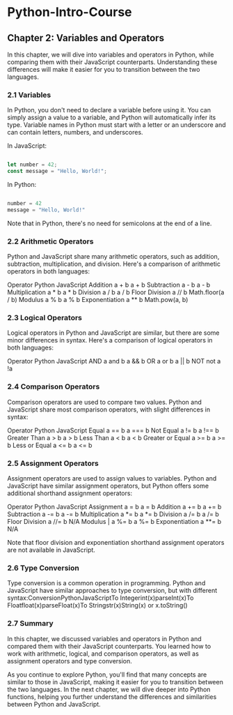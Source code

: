 # Python-Intro-Course



## Chapter 2: Variables and Operators

In this chapter, we will dive into variables and operators in Python, while comparing them with their JavaScript counterparts. Understanding these differences will make it easier for you to transition between the two languages.

### 2.1 Variables

In Python, you don't need to declare a variable before using it. You can simply assign a value to a variable, and Python will automatically infer its type. Variable names in Python must start with a letter or an underscore and can contain letters, numbers, and underscores.

In JavaScript:

```javascript

let number = 42;
const message = "Hello, World!";
```



In Python:

```python

number = 42
message = "Hello, World!"
```



Note that in Python, there's no need for semicolons at the end of a line.

### 2.2 Arithmetic Operators

Python and JavaScript share many arithmetic operators, such as addition, subtraction, multiplication, and division. Here's a comparison of arithmetic operators in both languages:

Operator	Python	JavaScript
Addition	a + b	a + b
Subtraction	a - b	a - b
Multiplication	a * b	a * b
Division	a / b	a / b
Floor Division	a // b	Math.floor(a / b)
Modulus	a % b	a % b
Exponentiation	a ** b	Math.pow(a, b)

### 2.3 Logical Operators

Logical operators in Python and JavaScript are similar, but there are some minor differences in syntax. Here's a comparison of logical operators in both languages:

Operator	Python	JavaScript
AND	a and b	a && b
OR	a or b	a || b
NOT	not a	!a

### 2.4 Comparison Operators

Comparison operators are used to compare two values. Python and JavaScript share most comparison operators, with slight differences in syntax:

Operator	Python	JavaScript
Equal	a == b	a === b
Not Equal	a != b	a !== b
Greater Than	a > b	a > b
Less Than	a < b	a < b
Greater or Equal	a >= b	a >= b
Less or Equal	a <= b	a <= b

### 2.5 Assignment Operators

Assignment operators are used to assign values to variables. Python and JavaScript have similar assignment operators, but Python offers some additional shorthand assignment operators:

Operator	Python	JavaScript
Assignment	a = b	a = b
Addition	a += b	a += b
Subtraction	a -= b	a -= b
Multiplication	a *= b	a *= b
Division	a /= b	a /= b
Floor Division	a //= b	N/A
Modulus | a %= b  a %= b 
Exponentiation a **= b  N/A 

Note that floor division and exponentiation shorthand assignment operators are not available in JavaScript.

### 2.6 Type Conversion

Type conversion is a common operation in programming. Python and JavaScript have similar approaches to type conversion, but with different syntax:ConversionPythonJavaScriptTo Integerint(x)parseInt(x)To Floatfloat(x)parseFloat(x)To Stringstr(x)String(x) or x.toString()

### 2.7 Summary

In this chapter, we discussed variables and operators in Python and compared them with their JavaScript counterparts. You learned how to work with arithmetic, logical, and comparison operators, as well as assignment operators and type conversion.

As you continue to explore Python, you'll find that many concepts are similar to those in JavaScript, making it easier for you to transition between the two languages. In the next chapter, we will dive deeper into Python functions, helping you further understand the differences and similarities between Python and JavaScript.



